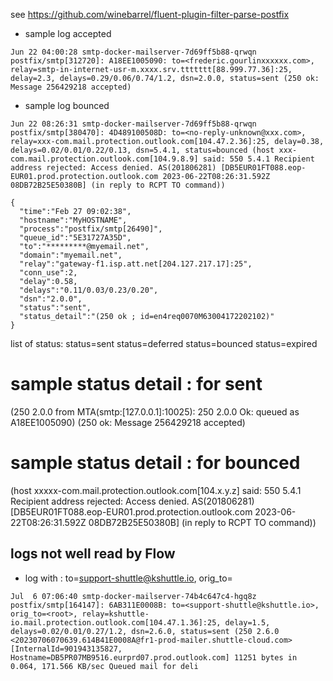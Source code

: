 see  https://github.com/winebarrel/fluent-plugin-filter-parse-postfix



* sample log accepted
```
Jun 22 04:00:28 smtp-docker-mailserver-7d69ff5b88-qrwqn postfix/smtp[312720]: A18EE1005090: to=<frederic.gourlinxxxxxx.com>, relay=smtp-in-internet-usr-m.xxxx.srv.ttttttt[88.999.77.36]:25, delay=2.3, delays=0.29/0.06/0.74/1.2, dsn=2.0.0, status=sent (250 ok:  Message 256429218 accepted)
```


* sample log bounced
```
Jun 22 08:26:31 smtp-docker-mailserver-7d69ff5b88-qrwqn postfix/smtp[380470]: 4D489100508D: to=<no-reply-unknown@xxx.com>, relay=xxx-com.mail.protection.outlook.com[104.47.2.36]:25, delay=0.38, delays=0.02/0.01/0.22/0.13, dsn=5.4.1, status=bounced (host xxx-com.mail.protection.outlook.com[104.9.8.9] said: 550 5.4.1 Recipient address rejected: Access denied. AS(201806281) [DB5EUR01FT088.eop-EUR01.prod.protection.outlook.com 2023-06-22T08:26:31.592Z 08DB72B25E50380B] (in reply to RCPT TO command))
```



```
{
  "time":"Feb 27 09:02:38",
  "hostname":"MyHOSTNAME",
  "process":"postfix/smtp[26490]",
  "queue_id":"5E31727A35D",
  "to":"*********@myemail.net",
  "domain":"myemail.net",
  "relay":"gateway-f1.isp.att.net[204.127.217.17]:25",
  "conn_use":2,
  "delay":0.58,
  "delays":"0.11/0.03/0.23/0.20",
  "dsn":"2.0.0",
  "status":"sent",
  "status_detail":"(250 ok ; id=en4req0070M63004172202102)"
}
```

list of status: 
status=sent
status=deferred
status=bounced
status=expired



# sample status detail : for sent

(250 2.0.0 from MTA(smtp:[127.0.0.1]:10025): 250 2.0.0 Ok: queued as A18EE1005090)
(250 ok:  Message 256429218 accepted)

# sample status detail : for bounced
(host xxxxx-com.mail.protection.outlook.com[104.x.y.z] said: 550 5.4.1 Recipient address rejected: Access denied. AS(201806281) [DB5EUR01FT088.eop-EUR01.prod.protection.outlook.com 2023-06-22T08:26:31.592Z 08DB72B25E50380B] (in reply to RCPT TO command))




##  logs not well read by Flow

* log with :  to=<support-shuttle@kshuttle.io>, orig_to=<root>

```
Jul  6 07:06:40 smtp-docker-mailserver-74b4c647c4-hgq8z postfix/smtp[164147]: 6AB311E0008B: to=<support-shuttle@kshuttle.io>, orig_to=<root>, relay=kshuttle-io.mail.protection.outlook.com[104.47.1.36]:25, delay=1.5, delays=0.02/0.01/0.27/1.2, dsn=2.6.0, status=sent (250 2.6.0 <20230706070639.614B41E0008A@fr1-prod-mailer.shuttle-cloud.com> [InternalId=901943135827, Hostname=DB5PR07MB9516.eurprd07.prod.outlook.com] 11251 bytes in 0.064, 171.566 KB/sec Queued mail for deli
```